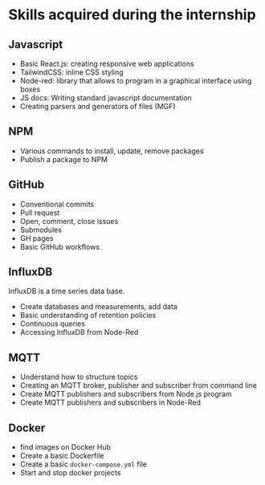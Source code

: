 # Skills acquired during the internship

## Javascript

- Basic React.js: creating responsive web applications
- TailwindCSS: inline CSS styling
- Node-red: library that allows to program in a graphical interface using boxes
- JS docs: Writing standard javascript documentation
- Creating parsers and generators of files (MGF)

## NPM

- Various commands to install, update, remove packages
- Publish a package to NPM

## GitHub

- Conventional commits
- Pull request
- Open, comment, close issues
- Submodules
- GH pages
- Basic GitHub workflows

## InfluxDB

InfluxDB is a time series data base.

- Create databases and measurements, add data
- Basic understanding of retention policies
- Continuous queries
- Accessing InfluxDB from Node-Red

## MQTT

- Understand how to structure topics
- Creating an MQTT broker, publisher and subscriber from command line
- Create MQTT publishers and subscribers from Node.js program
- Create MQTT publishers and subscribers in Node-Red

## Docker

- find images on Docker Hub
- Create a basic Dockerfile
- Create a basic `docker-compose.yml` file
- Start and stop docker projects
